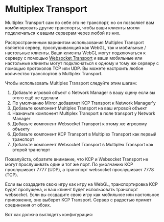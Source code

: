 # Multiplex Transport

Multiplex Transport сам по себе это не транспорт, но он позволяет вам комбинировать другие транспорты, чтобы ваши клиенты могли подключаться к вашим серверам через любой из них.

Распространенным вариантом использования Multiplex Transport является сервер, прослушивающий как WebGL, так и мобильные / настольные клиенты. Ваши клиенты WebGL могут подключаться к серверу с помощью [Websocket Transport](websockets-transport/) и ваши мобильные или настольные клиенты могут подключаться к одному и тому же серверу с помощью протоколов TCP или UDP. Вы можете настроить любое количество транспортов в Multiplex Transport.

Чтобы использовать Multiplex Transport следуйте этим шагам:

1. Добавьте игровой объект с Network Manager в вашу сцену если вы этого ещё не сделали
2. По умолчанию Mirror добавляет KCP Transport к Network Manager'у
3. Добавьте компонент Multiplex Transport на ваш игровой объект
4. Назначьте компонент Multiplex Transport в поле transport у Network Manager
5. Добавьте компонент Websocket Transport к этому же игровому объекту
6. Добавьте компонент KCP Transport в Multiplex Transport как первый транспорт
7. Добавьте компонент Websocket Transport в Multiplex Transport как второй транспорт

Пожалуйста, обратите внимание, что KCP и Websocket Transport не могут прослушивать один и тот же порт. По умолчанию KCP прослушивает 7777 (UDP), а транспорт websocket прослушивает 7778 (TCP).

Если вы создадите свою игру как игру на WebGL, транспортировка KCP будет пропущена, и ваш клиент будет использовать транспорт websocket. Если вы создадите свою игру как мобильное или настольное приложение, оно выберет KCP Transport. Сервер с радостью примет соединения от обоих.

Вот как должна выглядеть конфигурация:

<div align="left">

<img src="../../.gitbook/assets/image (30).png" alt="">

</div>
